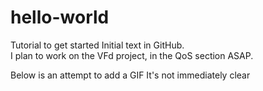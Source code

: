 # hello-world
Tutorial to get started
Initial text in GitHub.  
I plan to work on the VFd project, in the QoS section ASAP.  

Below is an attempt to add a GIF
It's not immediately clear
